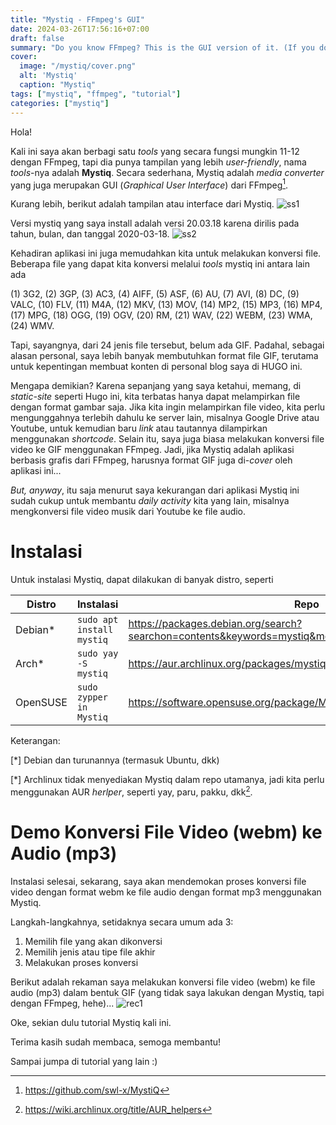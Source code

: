 ```yaml
---
title: "Mystiq - FFmpeg's GUI"
date: 2024-03-26T17:56:16+07:00
draft: false
summary: "Do you know FFmpeg? This is the GUI version of it. (If you don't like FFmpeg CLI version, this is the your right choice!)"
cover: 
  image: "/mystiq/cover.png"
  alt: 'Mystiq'
  caption: "Mystiq"
tags: ["mystiq", "ffmpeg", "tutorial"]
categories: ["mystiq"]
---
```


Hola!

Kali ini saya akan berbagi satu *tools* yang secara fungsi mungkin 11-12 dengan FFmpeg, tapi dia punya tampilan yang lebih *user-friendly*, nama *tools*-nya adalah **Mystiq**. Secara sederhana, Mystiq adalah *media converter* yang juga merupakan GUI (*Graphical User Interface*) dari FFmpeg[^1].

Kurang lebih, berikut adalah tampilan atau interface dari Mystiq.
![ss1](/mystiq/ss1.png)

Versi mystiq yang saya install adalah versi 20.03.18 karena dirilis pada tahun, bulan, dan tanggal 2020-03-18.
![ss2](/mystiq/ss2.png)

Kehadiran aplikasi ini juga memudahkan kita untuk melakukan konversi file. Beberapa file yang dapat kita konversi melalui *tools* mystiq ini antara lain ada

(1) 3G2, (2) 3GP, (3) AC3, (4) AIFF, (5) ASF, (6) AU, (7) AVI, (8) DC, (9) VALC, (10) FLV, (11) M4A, (12) MKV, (13) MOV, (14) MP2, (15) MP3, (16) MP4, (17) MPG, (18) OGG, (19) OGV, (20) RM, (21) WAV, (22) WEBM, (23) WMA, (24) WMV.

Tapi, sayangnya, dari 24 jenis file tersebut, belum ada GIF. Padahal, sebagai alasan personal, saya lebih banyak membutuhkan format file GIF, terutama untuk kepentingan membuat konten di personal blog saya di HUGO ini. 

Mengapa demikian? Karena sepanjang yang saya ketahui, memang, di *static-site* seperti Hugo ini, kita terbatas hanya dapat melampirkan file dengan format gambar saja. Jika kita ingin melampirkan file video, kita perlu mengunggahnya terlebih dahulu ke server lain, misalnya Google Drive atau Youtube, untuk kemudian baru *link* atau tautannya dilampirkan menggunakan *shortcode*. Selain itu, saya juga biasa melakukan konversi file video ke GIF menggunakan FFmpeg. Jadi, jika Mystiq adalah aplikasi berbasis grafis dari  FFmpeg, harusnya format GIF juga di-*cover* oleh aplikasi ini...

*But, anyway*, itu saja menurut saya kekurangan dari aplikasi Mystiq ini sudah cukup untuk membantu *daily activity* kita yang lain, misalnya mengkonversi file video musik dari Youtube ke file audio.

# Instalasi
Untuk instalasi Mystiq, dapat dilakukan di banyak distro, seperti

|   **Distro**  |   **Instalasi**               |   **Repo**    |
|       ---     |       ---                     |      ---      | 
|   Debian*     |   `sudo apt install mystiq`   |   https://packages.debian.org/search?searchon=contents&keywords=mystiq&mode=path&suite=stable&arch=any       |
|   Arch*       |   `sudo yay -S mystiq`        |   https://aur.archlinux.org/packages/mystiq   |
|   OpenSUSE    |   `sudo zypper in Mystiq`     |   https://software.opensuse.org/package/MystiQ?search_term=mystiq     |

Keterangan:

[*] Debian dan turunannya (termasuk Ubuntu, dkk) 

[*] Archlinux tidak menyediakan Mystiq dalam repo utamanya, jadi kita perlu menggunakan AUR *herlper*, seperti yay, paru, pakku, dkk[^2].


# Demo Konversi File Video (webm) ke Audio (mp3)
Instalasi selesai, sekarang, saya akan mendemokan proses konversi file video dengan format webm ke file audio dengan format mp3 menggunakan Mystiq.

Langkah-langkahnya, setidaknya secara umum ada 3:
1. Memilih file yang akan dikonversi
2. Memilih jenis atau tipe file akhir
3. Melakukan proses konversi

Berikut adalah rekaman saya melakukan konversi file video (webm) ke file audio (mp3) dalam bentuk GIF (yang tidak saya lakukan dengan Mystiq, tapi dengan FFmpeg, hehe)...
![rec1](/mystiq/mystiq-demo.gif)

Oke, sekian dulu tutorial Mystiq kali ini.

Terima kasih sudah membaca, semoga membantu!

Sampai jumpa di tutorial yang lain :)

[^1]: https://github.com/swl-x/MystiQ
[^2]: https://wiki.archlinux.org/title/AUR_helpers